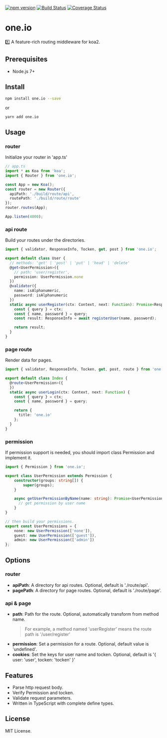 [![npm version](https://badge.fury.io/js/one.io.svg)](https://www.npmjs.com/package/one.io)
[![Build Status](https://travis-ci.org/ephoton/one.io.svg?branch=master)](https://travis-ci.org/ephoton/one.io)
[![Coverage Status](https://coveralls.io/repos/github/ephoton/one.io/badge.svg?branch=master)](https://coveralls.io/github/ephoton/one.io?branch=master)

# one.io
1️⃣ A feature-rich routing middleware for koa2.

## Prerequisites
- Node.js 7+

## Install
```bash
npm install one.io --save
```
or 
```
yarn add one.io
```

## Usage
### router
Initialize your router in 'app.ts'

```typescript
// app.ts
import * as Koa from 'koa';
import { Router } from 'one.io';

const App = new Koa();
const router = new Router({
  apiPath: './build/route/api',
  routePath: './build/route/route'
});
router.routes(App);

App.listen(4000);
```

### api route
Build your routes under the directories.

```typescript
import { validator, ResponseInfo, Tocken, get, post } from 'one.io';

export default class User {
  // methods: 'get' | 'post' | 'put' | 'head' | 'delete'
  @get<UserPermission>({
    // path: 'user/register',
    permission: UserPermission.none
  })
  @validator({
    name: isAlphanumeric,
    password: isAlphanumeric
  })
  static async userRegister(ctx: Context, next: Function): Promise<ResponseInfo> {
    const { query } = ctx;
    const { name, password } = query;
    const result: ResponseInfo = await registerUser(name, password);

    return result;
  }
}
```

### page route
Render data for pages.

```typescript
import { validator, ResponseInfo, Tocken, get, post, route } from 'one.io';

export default class Index {
  @route<UserPermission>({
  })
  static async userLogin(ctx: Context, next: Function) {
    const { query } = ctx;
    const { name, password } = query;

    return {
      title: 'one.io'
    };
  }
}
```

### permission
If permission support is needed, you should import class Permission and implement it.

```typescript
import { Permission } from 'one.io';

export class UserPermission extends Permission {
    constructor(groups: string[]) {
        super(groups);
    }

    async getUserPermissionByName(name: string): Promise<UserPermission> {
      // get permission by user name
    }
}

// then build your permissions.
export const UserPermissions = {
    none: new UserPermission(['none']),
    guest: new UserPermission(['guest']),
    admin: new UserPermission(['admin'])
};
```

## Options
### router
* **apiPath**: A directory for api routes. Optional, default is './route/api'.
* **pagePath**: A directory for page routes. Optional, default is './route/page'.

### api & page
* **path**: Path for the route. Optional, automatically transform from method name.
  > For example, a method named 'userRegister' means the route path is '/user/register'
* **permission**: Set a permission for a route. Optional, default value is 'undefined'.
* **cookies**: Set the keys for user name and tocken. Optional, default is '{
  user: 'user',
  tocken: 'tocken'
}'

## Features
- Parse http request body.
- Verify Permission and tocken.
- Validate request parameters.
- Written in TypeScript with complete define types.

## License
MIT License.
